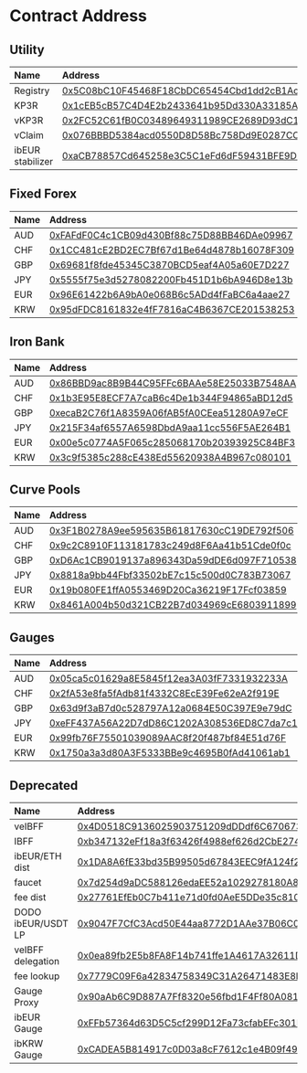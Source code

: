 # Contract Address

## Utility

| Name | Address |
| :--- | :--- |
| Registry | [0x5C08bC10F45468F18CbDC65454Cbd1dd2cB1Ac65](https://etherscan.io/address/0x5C08bC10F45468F18CbDC65454Cbd1dd2cB1Ac65) |
| KP3R | [0x1cEB5cB57C4D4E2b2433641b95Dd330A33185A44](https://etherscan.io/address/0x1cEB5cB57C4D4E2b2433641b95Dd330A33185A44) |
| vKP3R | [0x2FC52C61fB0C03489649311989CE2689D93dC1a2](https://etherscan.io/address/0x2FC52C61fB0C03489649311989CE2689D93dC1a2) |
| vClaim | [0x076BBBD5384acd0550D8D58Bc758Dd9E0287CCCF](https://etherscan.io/address/0x076BBBD5384acd0550D8D58Bc758Dd9E0287CCCF) |
| ibEUR stabilizer | [0xaCB78857Cd645258e3C5C1eFd6dF59431BFE9D90](https://etherscan.io/address/0xaCB78857Cd645258e3C5C1eFd6dF59431BFE9D90) |

## Fixed Forex

| Name | Address |
| :--- | :--- |
| AUD  | [0xFAFdF0C4c1CB09d430Bf88c75D88BB46DAe09967](https://etherscan.io/address/0xFAFdF0C4c1CB09d430Bf88c75D88BB46DAe09967) |
| CHF | [0x1CC481cE2BD2EC7Bf67d1Be64d4878b16078F309](https://etherscan.io/address/0x1CC481cE2BD2EC7Bf67d1Be64d4878b16078F309) |
| GBP | [0x69681f8fde45345C3870BCD5eaf4A05a60E7D227](https://etherscan.io/address/0x69681f8fde45345C3870BCD5eaf4A05a60E7D227) |
| JPY | [0x5555f75e3d5278082200Fb451D1b6bA946D8e13b](https://etherscan.io/address/0x5555f75e3d5278082200Fb451D1b6bA946D8e13b) |
| EUR | [0x96E61422b6A9bA0e068B6c5ADd4fFaBC6a4aae27](https://etherscan.io/address/0x96E61422b6A9bA0e068B6c5ADd4fFaBC6a4aae27) |
| KRW | [0x95dFDC8161832e4fF7816aC4B6367CE201538253](https://etherscan.io/address/0x95dFDC8161832e4fF7816aC4B6367CE201538253) |

## Iron Bank

| Name | Address |
| :--- | :--- |
| AUD  | [0x86BBD9ac8B9B44C95FFc6BAAe58E25033B7548AA](https://etherscan.io/address/0x86BBD9ac8B9B44C95FFc6BAAe58E25033B7548AA) |
| CHF | [0x1b3E95E8ECF7A7caB6c4De1b344F94865aBD12d5](https://etherscan.io/address/0x1b3E95E8ECF7A7caB6c4De1b344F94865aBD12d5) |
| GBP | [0xecaB2C76f1A8359A06fAB5fA0CEea51280A97eCF](https://etherscan.io/address/0xecaB2C76f1A8359A06fAB5fA0CEea51280A97eCF) |
| JPY | [0x215F34af6557A6598DbdA9aa11cc556F5AE264B1](https://etherscan.io/address/0x215F34af6557A6598DbdA9aa11cc556F5AE264B1) |
| EUR | [0x00e5c0774A5F065c285068170b20393925C84BF3](https://etherscan.io/address/0x00e5c0774A5F065c285068170b20393925C84BF3) |
| KRW | [0x3c9f5385c288cE438Ed55620938A4B967c080101](https://etherscan.io/address/0x3c9f5385c288cE438Ed55620938A4B967c080101) |

## Curve Pools

| Name | Address |
| :--- | :--- |
| AUD  | [0x3F1B0278A9ee595635B61817630cC19DE792f506](https://etherscan.io/address/0x3F1B0278A9ee595635B61817630cC19DE792f506) |
| CHF | [0x9c2C8910F113181783c249d8F6Aa41b51Cde0f0c](https://etherscan.io/address/0x9c2C8910F113181783c249d8F6Aa41b51Cde0f0c) |
| GBP | [0xD6Ac1CB9019137a896343Da59dDE6d097F710538](https://etherscan.io/address/0xD6Ac1CB9019137a896343Da59dDE6d097F710538) |
| JPY | [0x8818a9bb44Fbf33502bE7c15c500d0C783B73067](https://etherscan.io/address/0x8818a9bb44Fbf33502bE7c15c500d0C783B73067) |
| EUR | [0x19b080FE1ffA0553469D20Ca36219F17Fcf03859](https://etherscan.io/address/0x19b080FE1ffA0553469D20Ca36219F17Fcf03859) |
| KRW | [0x8461A004b50d321CB22B7d034969cE6803911899](https://etherscan.io/address/0x8461A004b50d321CB22B7d034969cE6803911899) |

## Gauges

| Name | Address |
| :--- | :--- |
| AUD  | [0x05ca5c01629a8E5845f12ea3A03fF7331932233A](https://etherscan.io/address/0x05ca5c01629a8E5845f12ea3A03fF7331932233A) |
| CHF | [0x2fA53e8fa5fAdb81f4332C8EcE39Fe62eA2f919E](https://etherscan.io/address/0x2fA53e8fa5fAdb81f4332C8EcE39Fe62eA2f919E) |
| GBP | [0x63d9f3aB7d0c528797A12a0684E50C397E9e79dC](https://etherscan.io/address/0x63d9f3aB7d0c528797A12a0684E50C397E9e79dC) |
| JPY | [0xeFF437A56A22D7dD86C1202A308536ED8C7da7c1](https://etherscan.io/address/0xeFF437A56A22D7dD86C1202A308536ED8C7da7c1) |
| EUR | [0x99fb76F75501039089AAC8f20f487bf84E51d76F](https://etherscan.io/address/0x99fb76F75501039089AAC8f20f487bf84E51d76F) |
| KRW | [0x1750a3a3d80A3F5333BBe9c4695B0fAd41061ab1](https://etherscan.io/address/0x1750a3a3d80A3F5333BBe9c4695B0fAd41061ab1) |

## Deprecated

| Name | Address |
| :--- | :--- |
| veIBFF  | [0x4D0518C9136025903751209dDDdf6C67067357b1](https://etherscan.io/address/0x4D0518C9136025903751209dDDdf6C67067357b1) |
| IBFF | [0xb347132eFf18a3f63426f4988ef626d2CbE274F5](https://etherscan.io/address/0xb347132eFf18a3f63426f4988ef626d2CbE274F5) |
| ibEUR/ETH dist | [0x1DA8A6fE33bd35B99505d67843EEC9fA124f2D4b](https://etherscan.io/address/0x1DA8A6fE33bd35B99505d67843EEC9fA124f2D4b) |
| faucet | [0x7d254d9aDC588126edaEE52a1029278180A802E8](https://etherscan.io/address/0x7d254d9aDC588126edaEE52a1029278180A802E8) |
| fee dist | [0x27761EfEb0C7b411e71d0fd0AeE5DDe35c810CC2](https://etherscan.io/address/0x27761EfEb0C7b411e71d0fd0AeE5DDe35c810CC2) |
| DODO ibEUR/USDT LP | [0x9047F7CfC3Acd50E44aa8772D1AAe37B06C05c5f](https://etherscan.io/address/0x9047F7CfC3Acd50E44aa8772D1AAe37B06C05c5f) |
| veIBFF delegation | [0x0ea89fb2E5b8FA8F14b741ffe1A4617A32611DfC](https://etherscan.io/address/0x0ea89fb2E5b8FA8F14b741ffe1A4617A32611DfC) |
| fee lookup | [0x7779C09F6a42834758349C31A26471483E8D2D71](https://etherscan.io/address/0x7779C09F6a42834758349C31A26471483E8D2D71) |
| Gauge Proxy | [0x90aAb6C9D887A7Ff8320e56fbd1F4Ff80A0811d5](https://etherscan.io/address/0x90aAb6C9D887A7Ff8320e56fbd1F4Ff80A0811d5) |
| ibEUR Gauge | [0xFFb57364d63D5C5cf299D12Fa73cfabEFc301Dc4](https://etherscan.io/address/0xFFb57364d63D5C5cf299D12Fa73cfabEFc301Dc4) |
| ibKRW Gauge | [0xCADEA5B814917c0D03a8cF7612c1e4B09f49dbc7](https://etherscan.io/address/0xCADEA5B814917c0D03a8cF7612c1e4B09f49dbc7) |
